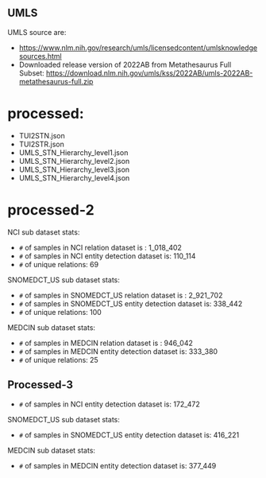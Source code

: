 ## UMLS

UMLS source are:‌ 

- https://www.nlm.nih.gov/research/umls/licensedcontent/umlsknowledgesources.html
- Downloaded release version of 2022AB from Metathesaurus Full Subset: https://download.nlm.nih.gov/umls/kss/2022AB/umls-2022AB-metathesaurus-full.zip

# processed:
- TUI2STN.json
- TUI2STR.json
- UMLS_STN_Hierarchy_level1.json
- UMLS_STN_Hierarchy_level2.json
- UMLS_STN_Hierarchy_level3.json
- UMLS_STN_Hierarchy_level4.json


# processed-2

NCI sub dataset stats:
- `#` of samples in NCI relation dataset is : 1_018_402
- `#` of samples in NCI entity detection dataset is: 110_114
- `#` of unique relations: 69

SNOMEDCT_US sub dataset stats:
- `#` of samples in SNOMEDCT_US relation dataset is : 2_921_702
- `#` of samples in SNOMEDCT_US entity detection dataset is: 338_442
- `#` of unique relations: 100


MEDCIN sub dataset stats:
- `#` of samples in MEDCIN relation dataset is : 946_042
- `#` of samples in MEDCIN entity detection dataset is: 333_380
- `#` of unique relations: 25

## Processed-3

- `#` of samples in NCI entity detection dataset is: 172_472

SNOMEDCT_US sub dataset stats:
- `#` of samples in SNOMEDCT_US entity detection dataset is: 416_221

MEDCIN sub dataset stats:
- `#` of samples in MEDCIN entity detection dataset is: 377_449
